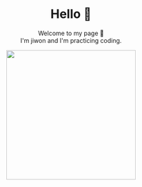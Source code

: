 <div align="center">
  <h1>Hello 👋</h1>
  <p>Welcome to my page 🤭<br>I'm jiwon and I'm practicing coding.</p>
<img src="https://img.extmovie.com/files/attach/images/135/409/228/049/71863da3aa9943a22f24a76d0718ea23.gif" width="300" height="300"/>
</div>




